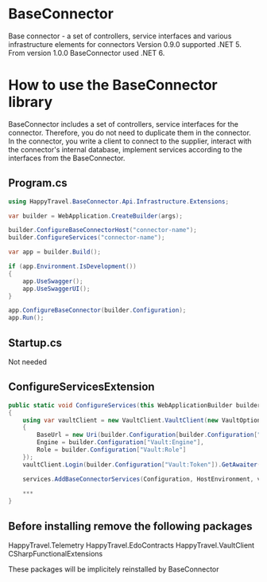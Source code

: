 # BaseConnector
Base connector - a set of controllers, service interfaces and various infrastructure elements for connectors
Version 0.9.0 supported .NET 5. From version 1.0.0 BaseConnector used .NET 6.

# How to use the BaseConnector library

BaseConnector includes a set of controllers, service interfaces for the connector. Therefore, you do not need to duplicate them in the connector. In the connector, you write a client to connect to the supplier, interact with the connector's internal database, implement services according to the interfaces from the BaseConnector.

## Program.cs
```c#
using HappyTravel.BaseConnector.Api.Infrastructure.Extensions;

var builder = WebApplication.CreateBuilder(args);

builder.ConfigureBaseConnectorHost("connector-name");
builder.ConfigureServices("connector-name");

var app = builder.Build();

if (app.Environment.IsDevelopment())
{
    app.UseSwagger();
    app.UseSwaggerUI();
}

app.ConfigureBaseConnector(builder.Configuration);
app.Run();
```

## Startup.cs
Not needed

## ConfigureServicesExtension
```c#
public static void ConfigureServices(this WebApplicationBuilder builder, string connectorName)
{
    using var vaultClient = new VaultClient.VaultClient(new VaultOptions
    {
        BaseUrl = new Uri(builder.Configuration[builder.Configuration["Vault:Endpoint"]]),
        Engine = builder.Configuration["Vault:Engine"],
        Role = builder.Configuration["Vault:Role"]
    });
    vaultClient.Login(builder.Configuration["Vault:Token"]).GetAwaiter().GetResult();

    services.AddBaseConnectorServices(Configuration, HostEnvironment, vaultClient, ConnectorName);
    
    ***
}
```

## Before installing remove the following packages

HappyTravel.Telemetry
HappyTravel.EdoContracts
HappyTravel.VaultClient
CSharpFunctionalExtensions

These packages will be implicitely reinstalled by BaseConnector
